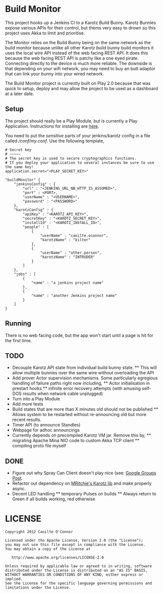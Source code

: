 Build Monitor
=============

This project hooks up a Jenkins CI to a Karotz Build Bunny. Karotz Bunnies expose various APIs for their control, but
thems very easy to drown so this project uses Akka to limit and prioritise.

The Monitor relies on the Build Bunny being on the same network as the build monitor because unlike all other Karotz
build bunny build monitors it uses the local wire API instead of the web facing REST API. It does this because the web
facing REST API is patchy like a one eyed pirate. Connecting directly to the device is much more reliable. The downside
is that depending on your wifi network, you may need to buy an butt adaptor that can link your bunny into your wired
network.


The Build Monitor project is currently built on Play 2.0 because that was quick to setup, deploy and may allow the
project to be used as a dashboard at a later date.

Setup
-----

The project should really be a Play Module, but is currently a Play Application. Instructions for installing are
[here][installingPlay].

You need to put the *sensitive* parts of your jenkins/karotz config in a file called */conf/my.conf*.
Use the following template,

    # Secret key
    # ~~~~~
    # The secret key is used to secure cryptographics functions.
    # If you deploy your application to several instances be sure to use the same key!
    application.secret="<PLAY_SECRET_KEY>"

    "buildMonitor" {
        "jenkinsConfig" : {
            "url" : "<JENKINS_URL_NB_HTTP_IS_ASSUMED>",
            "port" : <PORT>,
            "userName" : "<USERNAME>",
            "password" : "<PASSWORD>"
        },
        "karotzConfig" : {
            "apiKey" : "<KAROTZ_API_KEY>",
            "secretKey" : "<KAROTZ_SECRET_KEY>",
            "installId" : "<KAROTZ_INSTALL_ID>",
            "people" : [
                {
                    "userName" : "caoilte.oconnor",
                    "karotzName" : "kilter"
                },
                {
                    "userName" : "other.person",
                    "karotzName" : "INTRUDER"
                }
            ]
        },
        "jobs" : [
            {
                "name" : "a jenkins project name"
            },
            {
                "name" : "another Jenkins project name"
            }
        ]
    }

Running
-------

There is no web facing code, but the app won't start until a page is hit for the first time.

TODO
----

* Decouple Karotz API state from individual build bunny state.
** This will allow multiple bunnies over the same wire without overloading the API
* Add prover Actor supervision mechanisms. Some particularly egregious handling of failure paths right now including,
** Actor initialisation in prestart hooks
** infinite error recovery attempts (with amusing self-DOS results when network cable unplugged)
* Turn into a Play Module
* Add more tests
* Build states that are more than X minutes old should not be published
** Allows system to be restarted without re-announcing old but more recent results.
* Timer API (to announce Standles)
* Webpage for adhoc announcings
* Currently depends on precompiled Karotz VM jar. Remove this by,
** migrating Apache Mina NIO code to custom Akka TCP client
** compiling proto file myself


DONE
----

* Figure out why Spray Can Client doesn't play nice (see: [Google Groups Post][sprayCanProblems].
* Refactor out dependency on [MRitchie's Karotz lib][mRitchieKarotzApi] and make properly async.
* Decent LED handling
** temporary Pulses on builds
** Always return to Green if all builds working, red otherwise


LICENSE
=======

    Copyright 2012 Caoilte O'Connor

    Licensed under the Apache License, Version 2.0 (the "License");
    you may not use this file except in compliance with the License.
    You may obtain a copy of the License at

       http://www.apache.org/licenses/LICENSE-2.0

    Unless required by applicable law or agreed to in writing, software
    distributed under the License is distributed on an "AS IS" BASIS,
    WITHOUT WARRANTIES OR CONDITIONS OF ANY KIND, either express or implied.
    See the License for the specific language governing permissions and
    limitations under the License.



[installingPlay]: http://www.playframework.org/documentation/2.0.2/Installing "Installing Play 2.0"
[sprayCanProblems]: https://groups.google.com/forum/?fromgroups=#!topic/spray-user/rxCvR7sjFOU "Spray Can Problems"
[mRitchieKarotzApi]: https://github.com/ritchiem/Karotz-Java-API "Martin Ritchie's Karotz Java API"